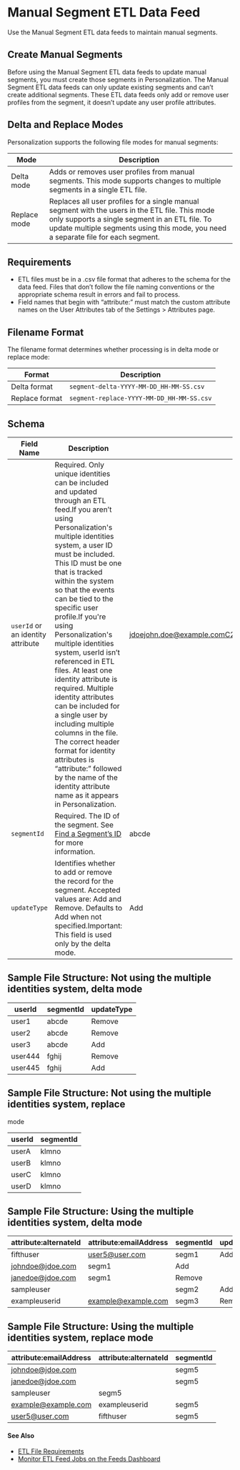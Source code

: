 

# Manual Segment ETL Data Feed

Use the Manual Segment ETL data feeds to maintain manual segments.

## Create Manual Segments

Before using the Manual Segment ETL data feeds to update manual segments, you
must create those segments in Personalization. The Manual Segment ETL data
feeds can only update existing segments and can’t create additional segments.
These ETL data feeds only add or remove user profiles from the segment, it
doesn’t update any user profile attributes.

## Delta and Replace Modes

Personalization supports the following file modes for manual segments:

Mode | Description  
---|---  
Delta mode | Adds or removes user profiles from manual segments. This mode supports changes to multiple segments in a single ETL file.   
Replace mode | Replaces all user profiles for a single manual segment with the users in the ETL file. This mode only supports a single segment in an ETL file. To update multiple segments using this mode, you need a separate file for each segment.  
  
## Requirements

  * ETL files must be in a .csv file format that adheres to the schema for the data feed. Files that don’t follow the file naming conventions or the appropriate schema result in errors and fail to process.
  * Field names that begin with “attribute:” must match the custom attribute names on the User Attributes tab of the Settings > Attributes page. 

## Filename Format

The filename format determines whether processing is in delta mode or replace
mode:

Format | Description  
---|---  
Delta format | `segment-delta-YYYY-MM-DD_HH-MM-SS.csv`  
Replace format | `segment-replace-YYYY-MM-DD_HH-MM-SS.csv`  
  
## Schema

Field Name  | Description  | Example Values  | Maximum Length  | Data Type   
---|---|---|---|---  
`userId` or an identity attribute | Required. Only unique identities can be included and updated through an ETL feed.If you aren’t using Personalization's multiple identities system, a user ID must be included. This ID must be one that is tracked within the system so that the events can be tied to the specific user profile.If you're using Personalization's multiple identities system, userId isn’t referenced in ETL files. At least one identity attribute is required. Multiple identity attributes can be included for a single user by including multiple columns in the file. The correct header format for identity attributes is “attribute:” followed by the name of the identity attribute name as it appears in Personalization. | jdoejohn.doe@example.comC2e384084c8ac233attribute:emailAddressattribute:sfmcContactKeyattribute:customerIdattribute:sfcrmContactIdattribute:sfcrmLeadId | 120 | String  
`segmentId` | Required. The ID of the segment. See [Find a Segment’s ID](https://help.salesforce.com/s/articleView?id=sf.mc_pers_segment_id_find.htm&language=en_US&type=5 "You use a segment’s ID when defining its automation process in Automation Studio. There are also instances when you need a segment’s ID for an ETL data feed.") for more information. | abcde | 255 | String  
`updateType` | Identifies whether to add or remove the record for the segment. Accepted values are: Add and Remove. Defaults to Add when not specified.Important: This field is used only by the delta mode. | Add | 255 | String  
  
## Sample File Structure: Not using the multiple identities system, delta mode

userId  | segmentId  | updateType   
---|---|---  
user1 | abcde | Remove  
user2 | abcde | Remove  
user3 | abcde | Add  
user444 | fghij | Remove  
user445 | fghij | Add  
  
##  Sample File Structure: Not using the multiple identities system, replace
mode

userId  | segmentId   
---|---  
userA | klmno  
userB | klmno  
userC | klmno  
userD | klmno  
  
##  Sample File Structure: Using the multiple identities system, delta mode

attribute:alternateId  | attribute:emailAddress  | segmentId  | updateType   
---|---|---|---  
fifthuser | user5@user.com | segm1 | Add  
| johndoe@jdoe.com | segm1 | Add  
| janedoe@jdoe.com | segm1 | Remove  
sampleuser |  | segm2 | Add  
exampleuserid | example@example.com | segm3 | Remove  
  
##  Sample File Structure: Using the multiple identities system, replace mode

attribute:emailAddress  | attribute:alternateId  | segmentId   
---|---|---  
johndoe@jdoe.com |  | segm5  
janedoe@jdoe.com |  | segm5  
| sampleuser | segm5  
example@example.com | exampleuserid | segm5  
user5@user.com | fifthuser | segm5  
  
#### See Also

  * [ETL File Requirements](https://help.salesforce.com/s/articleView?id=sf.mc_pers_etl_file_requirements.htm&language=en_US&type=5 "ETL files contain entries such as users, products, subscription list members, promotions, transactions, and more. These files must be in a CSV format and can be encrypted or compressed. The file formats must follow the explicit schema requirements for each ETL data feed. Typically, you upload ETL files automatically using the SFTP site, but you can also manually upload a file.")
  * [Monitor ETL Feed Jobs on the Feeds Dashboard](https://help.salesforce.com/s/articleView?id=sf.mc_pers_etl_feeds_dashboard.htm&language=en_US&type=5 "The Feeds Dashboard provides details about ETL feed jobs.")

